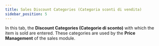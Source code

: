 ```yaml
---
title: Sales Discount Categories (Categoria sconti di vendita)
sidebar_position: 5
---
```


In this tab, the **Discount Categories (Categorie di sconto)** with which the item is sold are entered. These categories are used by the **Price Management** of the sales module.